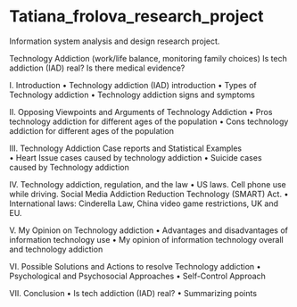 # Tatiana_frolova_research_project
Information system analysis and design research project. 

Technology Addiction (work/life balance, monitoring family choices)
Is tech addiction (IAD) real? Is there medical evidence?

I.	Introduction 
•	Technology addiction (IAD) introduction
•	Types of Technology addiction 
•	Technology addiction signs and symptoms 

II.	Opposing Viewpoints and Arguments of Technology Addiction
•	Pros technology addiction for different ages of the population
•	Cons technology addiction for different ages of the population

III.	Technology Addiction Case reports and Statistical Examples  
•	Heart Issue cases caused by technology addiction
•	Suicide cases caused by Technology addiction

IV.	Technology addiction, regulation, and the law
•	US laws. Cell phone use while driving. Social Media Addiction Reduction Technology (SMART) Act. 
•	International laws: Cinderella Law, China video game restrictions, UK and EU.

V.	My Opinion on Technology addiction
•	Advantages and disadvantages of information technology use
•	My opinion of information technology overall and technology addiction

VI.	Possible Solutions and Actions to resolve Technology addiction 
•	Psychological and Psychosocial Approaches 
•	Self-Control Approach

VII.	Conclusion 
•	Is tech addiction (IAD) real? 
•	Summarizing points


